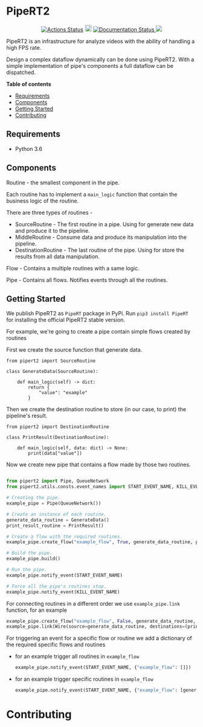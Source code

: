 # PipeRT2

<p align="center">
<a href="https://github.com/OperationalBina/PipeRT2/actions"><img alt="Actions Status" src="https://github.com/OperationalBina/PipeRT2/workflows/Test/badge.svg"></a>
<a href="https://badge.fury.io/py/PipeRT"><img src="https://badge.fury.io/py/PipeRT.svg" alt="PyPI version" height="18"></a>  <a href='https://operationalbina.github.io/PipeRT2/'>
    <img src='https://github.com/OperationalBina/PipeRT2/actions/workflows/docs.yml/badge.svg' alt='Documentation Status' />
  </a>
<a href="https://codecov.io/gh/OperationalBina/PipeRT2">
    <img src="https://codecov.io/gh/OperationalBina/PipeRT2/branch/master/graph/badge.svg?token=ze7192iCby"/>
  </a>

PipeRT2 is an infrastructure for analyze videos with the ability 
of handling a high FPS rate.

Design a complex dataflow dynamically can be done using PipeRT2. 
With a simple implementation of pipe's components a full dataflow can be dispatched. 

**Table of contents**
- [Requirements](#requirements)
- [Components](#components)
- [Getting Started](#getting-started)
- [Contributing](#contributing)

## Requirements

- Python 3.6

## Components

Routine - the smallest component in the pipe.

Each routine has to implement a `main_logic` function that contain the business logic of the routine.

There are three types of routines - 

- SourceRoutine - The first routine in a pipe. Using for generate new data and produce it 
to the pipeline. 
- MiddleRoutine - Consume data and produce its manipulation into the pipeline. 
- DestinationRoutine - The last routine of the pipe. Using for store the results from all data manipulation. 

Flow - Contains a multiple routines with a same logic.

Pipe - Contains all flows. Notifies events through all the routines.

## Getting Started 

We publish PipeRT2 as `PipeRT` package in PyPi. 
Run `pip3 install PipeRT` for installing the official PipeRT2 stable version. 

For example, we're going to create a pipe contain simple flows created by routines

First we create the source function that generate data. 

```'''Python
from pipert2 import SourceRoutine

class GenerateData(SourceRoutine):

    def main_logic(self) -> dict:
        return {
            "value": "example"
        }
```

Then we create the destination routine to store (in our case, to print) the pipeline's result.

```'''Python
from pipert2 import DestinationRoutine

class PrintResult(DestinationRoutine):

    def main_logic(self, data: dict) -> None:
        print(data["value"])
```

Now we create new pipe that contains a flow made by those two routines.

```Python

from pipert2 import Pipe, QueueNetwork
from pipert2.utils.consts.event_names import START_EVENT_NAME, KILL_EVENT_NAME

# Creating the pipe.
example_pipe = Pipe(QueueNetwork())

# Create an instance of each routine.
generate_data_routine = GenerateData()
print_result_routine = PrintResult()

# Create a flow with the required routines.
example_pipe.create_flow("example_flow", True, generate_data_routine, print_result_routine)

# Build the pipe.
example_pipe.build()

# Run the pipe.
example_pipe.notify_event(START_EVENT_NAME)

# Force all the pipe's routines stop.
example_pipe.notify_event(KILL_EVENT_NAME)
```

For connecting routines in a different order we use `example_pipe.link` function, for an example

```Python
example_pipe.create_flow("example_flow", False, generate_data_routine, print_result_routine)
example_pipe.link(Wire(source=generate_data_routine, destinations=(print_result_routine,)))
```

For triggering an event for a specific flow or routine we add a dictionary of the required specific flows and routines
- for an example trigger all routines in `example_flow`
    ```Python
    example_pipe.notify_event(START_EVENT_NAME, {"example_flow": []})
    ```
- for an example trigger specific routines in `example_flow`
    ```Python
  example_pipe.notify_event(START_EVENT_NAME, {"example_flow": [generate_data_routine.name, print_result_routine.name]})  
  ```

# Contributing

</p>

